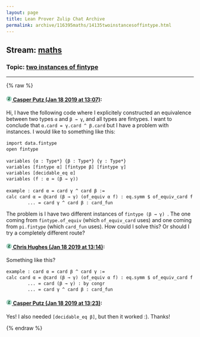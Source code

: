 ```yaml
---
layout: page
title: Lean Prover Zulip Chat Archive 
permalink: archive/116395maths/14135twoinstancesoffintype.html
---
```


## Stream: [maths](index.html)
### Topic: [two instances of fintype](14135twoinstancesoffintype.html)

---


{% raw %}
#### [![Click to go to Zulip](../../assets/img/zulip2.png) Casper Putz (Jan 18 2019 at 13:07)](https://leanprover.zulipchat.com/#narrow/stream/116395-maths/topic/two%20instances%20of%20fintype/near/156362890):
Hi, I have the following code where I explicitely constructed an equivalence between two types ``α`` and ``β → γ``, and all types are fintypes. I want to conclude that ``α.card = γ.card ^ β.card`` but I have a problem with instances. I would like to something like this:

```lean
import data.fintype
open fintype

variables {α : Type*} {β : Type*} {γ : Type*}
variables [fintype α] [fintype β] [fintype γ]
variables [decidable_eq α]
variables (f : α ≃ (β → γ))

example : card α = card γ ^ card β :=
calc card α = @card (β → γ) (of_equiv α f) : eq.symm $ of_equiv_card f
        ... = card γ ^ card β : card_fun
```

The problem is I have two different instances of ``fintype (β → γ) ``. The one coming from ``fintype.of_equiv`` (which ``of_equiv_card`` uses) and one coming from ``pi.fintype`` (which ``card_fun`` uses).  How could I solve this? Or should I try a completely different route?

#### [![Click to go to Zulip](../../assets/img/zulip2.png) Chris Hughes (Jan 18 2019 at 13:14)](https://leanprover.zulipchat.com/#narrow/stream/116395-maths/topic/two%20instances%20of%20fintype/near/156363177):
Something like this?
```lean
example : card α = card β ^ card γ :=
calc card α = @card (β → γ) (of_equiv α f) : eq.symm $ of_equiv_card f
        ... = card (β → γ) : by congr
        ... = card γ ^ card β : card_fun
```

#### [![Click to go to Zulip](../../assets/img/zulip2.png) Casper Putz (Jan 18 2019 at 13:23)](https://leanprover.zulipchat.com/#narrow/stream/116395-maths/topic/two%20instances%20of%20fintype/near/156363562):
Yes! I also needed ``[decidable_eq β]``, but then it worked :). Thanks!


{% endraw %}
